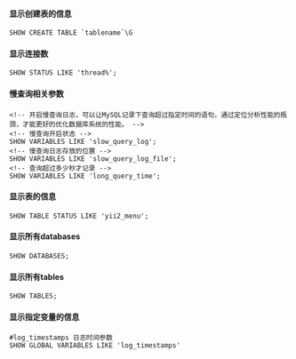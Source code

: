 
#### 显示创建表的信息
	
	SHOW CREATE TABLE `tablename`\G
	
#### 显示连接数
	
	SHOW STATUS LIKE 'thread%';
	

#### 慢查询相关参数
	<!-- 开启慢查询日志，可以让MySQL记录下查询超过指定时间的语句，通过定位分析性能的瓶颈，才能更好的优化数据库系统的性能。 -->
	<!-- 慢查询开启状态 -->
	SHOW VARIABLES LIKE 'slow_query_log';
	<!-- 慢查询日志存放的位置 -->
	SHOW VARIABLES LIKE 'slow_query_log_file';
	<!-- 查询超过多少秒才记录 -->
	SHOW VARIABLES LIKE 'long_query_time';
	
#### 显示表的信息
	SHOW TABLE STATUS LIKE 'yii2_menu';
	
#### 显示所有databases
    SHOW DATABASES;

#### 显示所有tables
    SHOW TABLES;

#### 显示指定变量的信息
    #log_timestamps 日志时间参数
    SHOW GLOBAL VARIABLES LIKE 'log_timestamps'